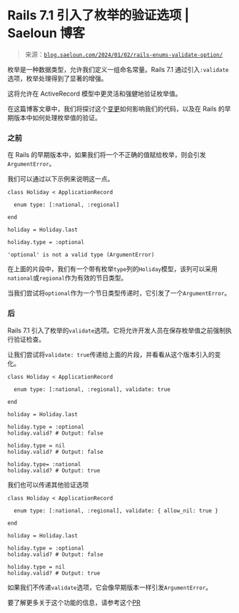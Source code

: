 <!--yml

category: 未分类

date: 2024-05-27 14:28:58

-->

# Rails 7.1 引入了枚举的验证选项 | Saeloun 博客

> 来源：[`blog.saeloun.com/2024/01/02/rails-enums-validate-option/`](https://blog.saeloun.com/2024/01/02/rails-enums-validate-option/)

枚举是一种数据类型，允许我们定义一组命名常量。Rails 7.1 通过引入`:validate`选项，枚举处理得到了显著的增强。

这将允许在 ActiveRecord 模型中更灵活和强健地验证枚举值。

在这篇博客文章中，我们将探讨这个[变更](https://github.com/rails/rails/pull/49100)如何影响我们的代码，以及在 Rails 的早期版本中如何处理枚举值的验证。

### 之前

在 Rails 的早期版本中，如果我们将一个不正确的值赋给枚举，则会引发`ArgumentError`。

我们可以通过以下示例来说明这一点。

```
class Holiday < ApplicationRecord

  enum type: [:national, :regional]

end

holiday = Holiday.last

holiday.type = :optional
```

```
'optional' is not a valid type (ArgumentError)
```

在上面的片段中，我们有一个带有枚举`type`列的`Holiday`模型，该列可以采用`national`或`regional`作为有效的节日类型。

当我们尝试将`optional`作为一个节日类型传递时，它引发了一个`ArgumentError`。

### 后

Rails 7.1 引入了枚举的`validate`选项。它将允许开发人员在保存枚举值之前强制执行验证检查。

让我们尝试将`validate: true`传递给上面的片段，并看看从这个版本引入的变化。

```
class Holiday < ApplicationRecord

  enum type: [:national, :regional], validate: true

end

holiday = Holiday.last

holiday.type = :optional
holiday.valid? # Output: false

holiday.type = nil
holiday.valid? # Output: false

holiday.type= :national
holiday.valid? # Output: true
```

我们也可以传递其他验证选项

```
class Holiday < ApplicationRecord

  enum type: [:national, :regional], validate: { allow_nil: true }

end

holiday = Holiday.last

holiday.type = :optional
holiday.valid? # Output: false

holiday.type = nil
holiday.valid? # Output: true
```

如果我们不传递`validate`选项，它会像早期版本一样引发`ArgumentError`。

要了解更多关于这个功能的信息，请参考这个[PR](https://github.com/rails/rails/pull/49100)
